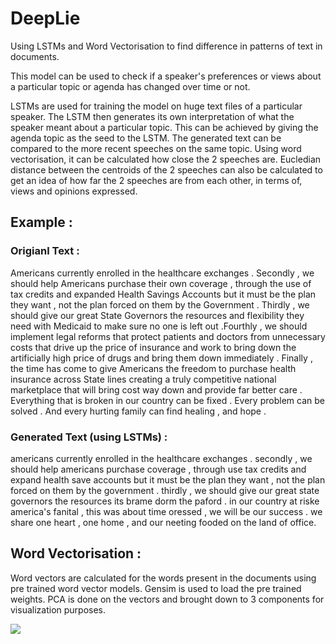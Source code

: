 # DeepLie
Using LSTMs and Word Vectorisation to find difference in patterns of text in documents.

This model can be used to check if a speaker's preferences or views about a particular topic or agenda has changed over time or not.

LSTMs are used for training the model on huge text files of a particular speaker. The LSTM then generates its own interpretation of what the speaker meant about a particular topic. This can be achieved by giving the agenda topic as the seed to the LSTM. The generated text can be compared to the more recent speeches on the same topic. Using word vectorisation, it can be calculated how close the 2 speeches are. Eucledian distance between the centroids of the 2 speeches can also be calculated to get an idea of how far the 2 speeches are from each other, in terms of, views and opinions expressed.

## Example : 

### Origianl Text : 

Americans currently enrolled in the healthcare exchanges .
Secondly , we should help Americans purchase their own coverage , through the use of tax credits and expanded Health Savings Accounts  but it must be the plan they want , not the plan forced on them by the Government .
Thirdly , we should give our great State Governors the resources and flexibility they need with Medicaid to make sure no one is left out .Fourthly , we should implement legal reforms that protect patients and doctors from unnecessary costs that drive up the price of insurance  and work to bring down the artificially high price of drugs and bring them down immediately .
Finally , the time has come to give Americans the freedom to purchase health insurance across State lines  creating a truly competitive national marketplace that will bring cost way down and provide far better care .
Everything that is broken in our country can be fixed . Every problem can be solved . And every hurting family can find healing , and hope .

### Generated Text (using LSTMs) : 

americans currently enrolled in the healthcare exchanges .
secondly , we should help americans purchase coverage ,
through use tax credits and expand health save accounts  but it must be the plan they want ,
not the plan forced on them by the government .
thirdly , we should give our great state governors the resources its brame dorm the paford . in our country at riske america's fanital ,
this was about time oressed , we will be our success . we share one heart , one home , and our neeting fooded on the land of office.

## Word Vectorisation : 

Word vectors are calculated for the words present in the documents using pre trained word vector models. Gensim is used to load the pre trained weights. PCA is done on the vectors and brought down to 3 components for visualization purposes.

![](https://github.com/rohitsaha/Deep-Lie-/blob/master/Data/Plotting.png)
